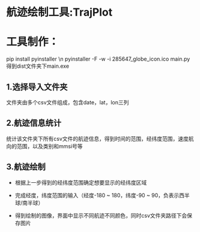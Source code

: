 # 航迹绘制工具:TrajPlot
# 工具制作：
pip install pyinstaller \n
pyinstaller -F -w -i 285647_globe_icon.ico main.py
得到dist文件夹下main.exe

## 1.选择导入文件夹

文件夹由多个csv文件组成，包含date，lat，lon三列

## 2.航迹信息统计

统计该文件夹下所有csv文件的航迹信息，得到时间的范围，经纬度范围，速度航向的范围，以及类别和mmsi号等

## 3.航迹绘制

+ 根据上一步得到的经纬度范围确定想要显示的经纬度区域

+ 完成经度，纬度范围的输入（经度-180 ~ 180，纬度-90 ~ 90，负表示西半球/南半球）

+ 得到绘制的图像，界面中显示不同航迹不同颜色，同时csv文件夹路径下会保存图片

  
